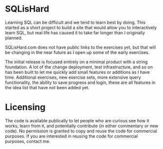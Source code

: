 SQLisHard
=========

Learning SQL can be difficult and we tend to learn best by doing. This started as a short project 
to build a site that would allow you to interactively learn SQL, but real life has caused it to 
take far longer than I originally planned.

SQLisHard.com does not have public links to the exercises yet, but that will be changing in the
near future as I open up some of the early exercises.

The initial release is focused entirely on a minimal product with a string foundation. A lot of 
the change deployment, test infrastructure, and so on has been built to let me quickly add small
features or additions as I have time. Additional exercises, new exercise sets, more extensive
query functionality, the ability to save progress and login, these are all features in the idea 
list that have not been added yet.

Licensing
==========

The code is available publically to let people who are curious see how it works, learn from it, and 
potentially contribute (in either commentary or new code). No permission is granted to copy and 
reuse the code for commercial purposes. If you are interested in reusing the code for commercial
purposes, contact me.
